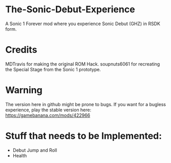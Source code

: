 # The-Sonic-Debut-Experience
A Sonic 1 Forever mod where you experience Sonic Debut (GHZ) in RSDK form.

# Credits
MDTravis for making the original ROM Hack. soupnuts6061 for recreating the Special Stage from the Sonic 1 prototype.

# Warning
The version here in github might be prone to bugs. If you want for a bugless experience, play the stable version here:
https://gamebanana.com/mods/422966

# Stuff that needs to be Implemented:
- Debut Jump and Roll
- Health
